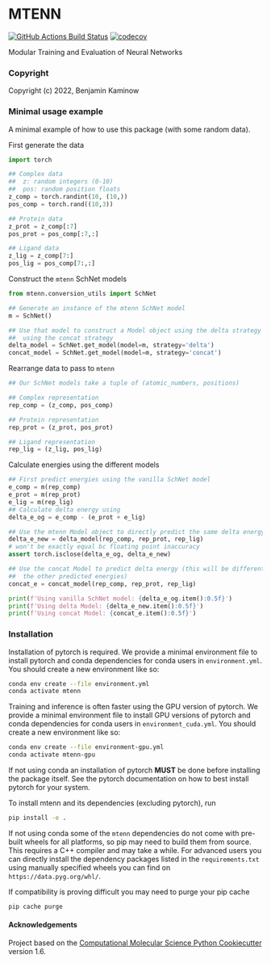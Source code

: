 MTENN
==============================
[//]: # (Badges)
[![GitHub Actions Build Status](https://github.com/REPLACE_WITH_OWNER_ACCOUNT/mtenn/workflows/CI/badge.svg)](https://github.com/REPLACE_WITH_OWNER_ACCOUNT/mtenn/actions?query=workflow%3ACI)
[![codecov](https://codecov.io/gh/REPLACE_WITH_OWNER_ACCOUNT/MTENN/branch/master/graph/badge.svg)](https://codecov.io/gh/REPLACE_WITH_OWNER_ACCOUNT/MTENN/branch/master)


Modular Training and Evaluation of Neural Networks

### Copyright

Copyright (c) 2022, Benjamin Kaminow

### Minimal usage example
A minimal example of how to use this package (with some random data).

First generate the data
```python
import torch

## Complex data
##  z: random integers (0-10)
##  pos: random position floats
z_comp = torch.randint(10, (10,))
pos_comp = torch.rand((10,3))

## Protein data
z_prot = z_comp[:7]
pos_prot = pos_comp[:7,:]

## Ligand data
z_lig = z_comp[7:]
pos_lig = pos_comp[7:,:]
```

Construct the ```mtenn``` SchNet models
```python
from mtenn.conversion_utils import SchNet

## Generate an instance of the mtenn SchNet model
m = SchNet()

## Use that model to construct a Model object using the delta strategy and one
##  using the concat strategy
delta_model = SchNet.get_model(model=m, strategy='delta')
concat_model = SchNet.get_model(model=m, strategy='concat')
```

Rearrange data to pass to ```mtenn```
```python
## Our SchNet models take a tuple of (atomic_numbers, positions)

## Complex representation
rep_comp = (z_comp, pos_comp)

## Protein representation
rep_prot = (z_prot, pos_prot)

## Ligand representation
rep_lig = (z_lig, pos_lig)
```

Calculate energies using the different models
```python
## First predict energies using the vanilla SchNet model
e_comp = m(rep_comp)
e_prot = m(rep_prot)
e_lig = m(rep_lig)
## Calculate delta energy using
delta_e_og = e_comp - (e_prot + e_lig)

## Use the mtenn Model object to directly predict the same delta energy with
delta_e_new = delta_model(rep_comp, rep_prot, rep_lig)
# won't be exactly equal bc floating point inaccuracy
assert torch.isclose(delta_e_og, delta_e_new)

## Use the concat Model to predict delta energy (this will be different from
##  the other predicted energies)
concat_e = concat_model(rep_comp, rep_prot, rep_lig)

print(f'Using vanilla SchNet model: {delta_e_og.item():0.5f}')
print(f'Using delta Model: {delta_e_new.item():0.5f}')
print(f'Using concat Model: {concat_e.item():0.5f}')
```

### Installation

Installation of pytorch is required. We provide a minimal environment file to install pytorch and conda dependencies for conda users in ```environment.yml```. You should create a new environment
like so:

```bash
conda env create --file environment.yml
conda activate mtenn
```

Training and inference is often faster using the GPU version of pytorch.
We provide a minimal environment file to install GPU versions of pytorch and conda dependencies for conda users in ```environment_cuda.yml```. You should create a new environment like so:

 ```bash
conda env create --file environment-gpu.yml
conda activate mtenn-gpu
```

If not using conda an installation of pytorch **MUST** be done before installing the package itself. See the pytorch documentation on how to best install pytorch for your system.

 To install mtenn and its dependencies (excluding pytorch), run
```bash
pip install -e .
```

If not using conda some of the `mtenn` dependencies do not come with pre-built wheels for all platforms, so pip may need to build them from source. This requires a C++ compiler and may take a while.
For advanced users you can directly install the dependency packages listed in the `requirements.txt` using manually specified wheels you can find on `https://data.pyg.org/whl/`.

If compatibility is proving difficult you may need to purge your pip cache

```bash
pip cache purge
```


#### Acknowledgements

Project based on the
[Computational Molecular Science Python Cookiecutter](https://github.com/molssi/cookiecutter-cms) version 1.6.
